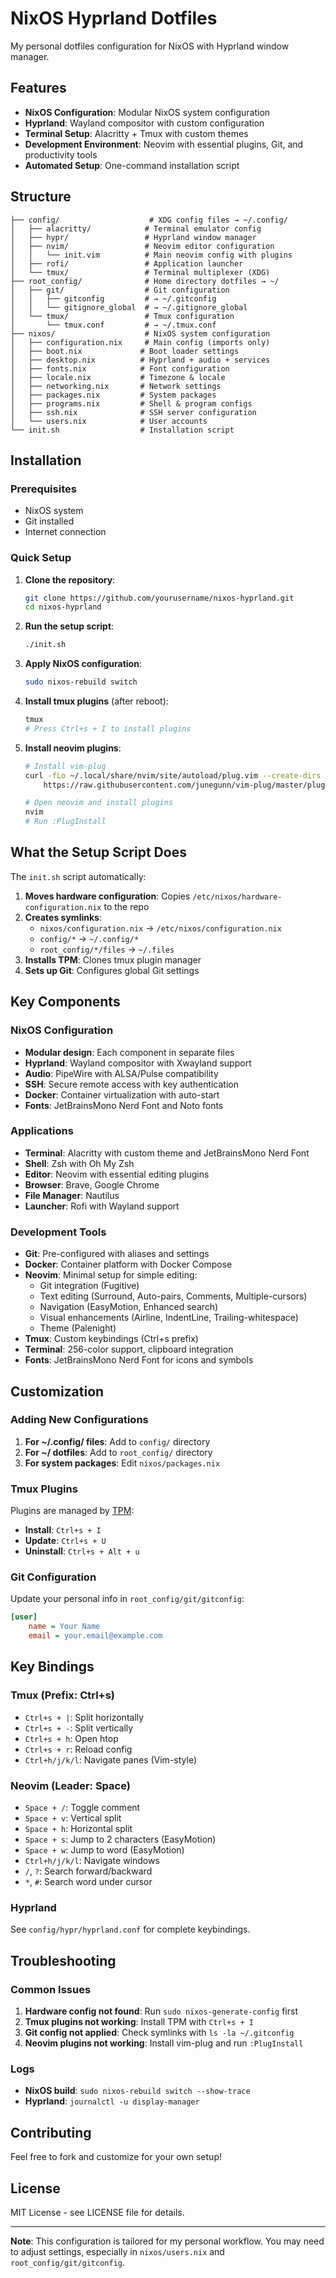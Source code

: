 # NixOS Hyprland Dotfiles

My personal dotfiles configuration for NixOS with Hyprland window manager.

## Features

- **NixOS Configuration**: Modular NixOS system configuration
- **Hyprland**: Wayland compositor with custom configuration
- **Terminal Setup**: Alacritty + Tmux with custom themes
- **Development Environment**: Neovim with essential plugins, Git, and productivity tools
- **Automated Setup**: One-command installation script

## Structure

```
├── config/                    # XDG config files → ~/.config/
│   ├── alacritty/            # Terminal emulator config
│   ├── hypr/                 # Hyprland window manager
│   ├── nvim/                 # Neovim editor configuration
│   │   └── init.vim          # Main neovim config with plugins
│   ├── rofi/                 # Application launcher
│   └── tmux/                 # Terminal multiplexer (XDG)
├── root_config/              # Home directory dotfiles → ~/
│   ├── git/                  # Git configuration
│   │   ├── gitconfig         # → ~/.gitconfig
│   │   └── gitignore_global  # → ~/.gitignore_global
│   └── tmux/                 # Tmux configuration
│       └── tmux.conf         # → ~/.tmux.conf
├── nixos/                    # NixOS system configuration
│   ├── configuration.nix     # Main config (imports only)
│   ├── boot.nix             # Boot loader settings
│   ├── desktop.nix          # Hyprland + audio + services
│   ├── fonts.nix            # Font configuration
│   ├── locale.nix           # Timezone & locale
│   ├── networking.nix       # Network settings
│   ├── packages.nix         # System packages
│   ├── programs.nix         # Shell & program configs
│   ├── ssh.nix              # SSH server configuration
│   └── users.nix            # User accounts
└── init.sh                  # Installation script
```

## Installation

### Prerequisites

- NixOS system
- Git installed
- Internet connection

### Quick Setup

1. **Clone the repository**:
   ```bash
   git clone https://github.com/yourusername/nixos-hyprland.git
   cd nixos-hyprland
   ```

2. **Run the setup script**:
   ```bash
   ./init.sh
   ```

3. **Apply NixOS configuration**:
   ```bash
   sudo nixos-rebuild switch
   ```

4. **Install tmux plugins** (after reboot):
   ```bash
   tmux
   # Press Ctrl+s + I to install plugins
   ```

5. **Install neovim plugins**:
   ```bash
   # Install vim-plug
   curl -fLo ~/.local/share/nvim/site/autoload/plug.vim --create-dirs \
       https://raw.githubusercontent.com/junegunn/vim-plug/master/plug.vim

   # Open neovim and install plugins
   nvim
   # Run :PlugInstall
   ```

## What the Setup Script Does

The `init.sh` script automatically:

1. **Moves hardware configuration**: Copies `/etc/nixos/hardware-configuration.nix` to the repo
2. **Creates symlinks**:
   - `nixos/configuration.nix` → `/etc/nixos/configuration.nix`
   - `config/*` → `~/.config/*`
   - `root_config/*/files` → `~/.files`
3. **Installs TPM**: Clones tmux plugin manager
4. **Sets up Git**: Configures global Git settings

## Key Components

### NixOS Configuration

- **Modular design**: Each component in separate files
- **Hyprland**: Wayland compositor with Xwayland support
- **Audio**: PipeWire with ALSA/Pulse compatibility
- **SSH**: Secure remote access with key authentication
- **Docker**: Container virtualization with auto-start
- **Fonts**: JetBrainsMono Nerd Font and Noto fonts

### Applications

- **Terminal**: Alacritty with custom theme and JetBrainsMono Nerd Font
- **Shell**: Zsh with Oh My Zsh
- **Editor**: Neovim with essential editing plugins
- **Browser**: Brave, Google Chrome
- **File Manager**: Nautilus
- **Launcher**: Rofi with Wayland support

### Development Tools

- **Git**: Pre-configured with aliases and settings
- **Docker**: Container platform with Docker Compose
- **Neovim**: Minimal setup for simple editing:
  - Git integration (Fugitive)
  - Text editing (Surround, Auto-pairs, Comments, Multiple-cursors)
  - Navigation (EasyMotion, Enhanced search)
  - Visual enhancements (Airline, IndentLine, Trailing-whitespace)
  - Theme (Palenight)
- **Tmux**: Custom keybindings (Ctrl+s prefix)
- **Terminal**: 256-color support, clipboard integration
- **Fonts**: JetBrainsMono Nerd Font for icons and symbols

## Customization

### Adding New Configurations

1. **For ~/.config/ files**: Add to `config/` directory
2. **For ~/ dotfiles**: Add to `root_config/` directory
3. **For system packages**: Edit `nixos/packages.nix`

### Tmux Plugins

Plugins are managed by [TPM](https://github.com/tmux-plugins/tpm):

- **Install**: `Ctrl+s + I`
- **Update**: `Ctrl+s + U`
- **Uninstall**: `Ctrl+s + Alt + u`

### Git Configuration

Update your personal info in `root_config/git/gitconfig`:

```ini
[user]
    name = Your Name
    email = your.email@example.com
```

## Key Bindings

### Tmux (Prefix: Ctrl+s)

- `Ctrl+s + |`: Split horizontally
- `Ctrl+s + -`: Split vertically
- `Ctrl+s + h`: Open htop
- `Ctrl+s + r`: Reload config
- `Ctrl+h/j/k/l`: Navigate panes (Vim-style)

### Neovim (Leader: Space)

- `Space + /`: Toggle comment
- `Space + v`: Vertical split
- `Space + h`: Horizontal split
- `Space + s`: Jump to 2 characters (EasyMotion)
- `Space + w`: Jump to word (EasyMotion)
- `Ctrl+h/j/k/l`: Navigate windows
- `/`, `?`: Search forward/backward
- `*`, `#`: Search word under cursor

### Hyprland

See `config/hypr/hyprland.conf` for complete keybindings.

## Troubleshooting

### Common Issues

1. **Hardware config not found**: Run `sudo nixos-generate-config` first
2. **Tmux plugins not working**: Install TPM with `Ctrl+s + I`
3. **Git config not applied**: Check symlinks with `ls -la ~/.gitconfig`
4. **Neovim plugins not working**: Install vim-plug and run `:PlugInstall`

### Logs

- **NixOS build**: `sudo nixos-rebuild switch --show-trace`
- **Hyprland**: `journalctl -u display-manager`

## Contributing

Feel free to fork and customize for your own setup!

## License

MIT License - see LICENSE file for details.

---

**Note**: This configuration is tailored for my personal workflow. You may need to adjust settings, especially in `nixos/users.nix` and `root_config/git/gitconfig`.
